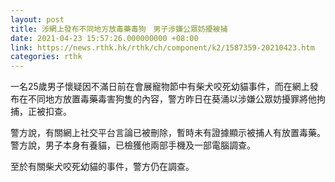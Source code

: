 ```yaml
---
layout: post
title: 涉網上發布不同地方放毒藥毒狗　男子涉嫌公眾妨擾被捕
date: 2021-04-23 15:57:26.000000000 +08:00
link: https://news.rthk.hk/rthk/ch/component/k2/1587359-20210423.htm
categories: rthk
---
```


一名25歲男子懷疑因不滿日前在會展寵物節中有柴犬咬死幼貓事件，而在網上發布在不同地方放置毒藥毒害狗隻的內容，警方昨日在葵涌以涉嫌公眾妨擾罪將他拘捕，正被扣查。

警方說，有關網上社交平台言論已被刪除，暫時未有證據顯示被捕人有放置毒藥。警方說，男子本身有養貓，已檢獲他兩部手機及一部電腦調查。

至於有關柴犬咬死幼貓的事件，警方仍在調查。
